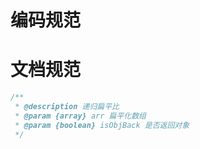 # 编码规范

# 文档规范

```js
/**
 * @description 递归扁平比
 * @param {array} arr 扁平化数组
 * @param {boolean} isObjBack 是否返回对象
 */
```
